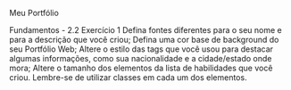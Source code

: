 Meu Portfólio

Fundamentos - 2.2
Exercício 1
    Defina fontes diferentes para o seu nome e para a descrição que você criou;
    Defina uma cor base de background do seu Portfólio Web;
    Altere o estilo das tags que você usou para destacar algumas informações, como sua nacionalidade e a cidade/estado onde mora;
    Altere o tamanho dos elementos da lista de habilidades que você criou. Lembre-se de utilizar classes em cada um dos elementos.